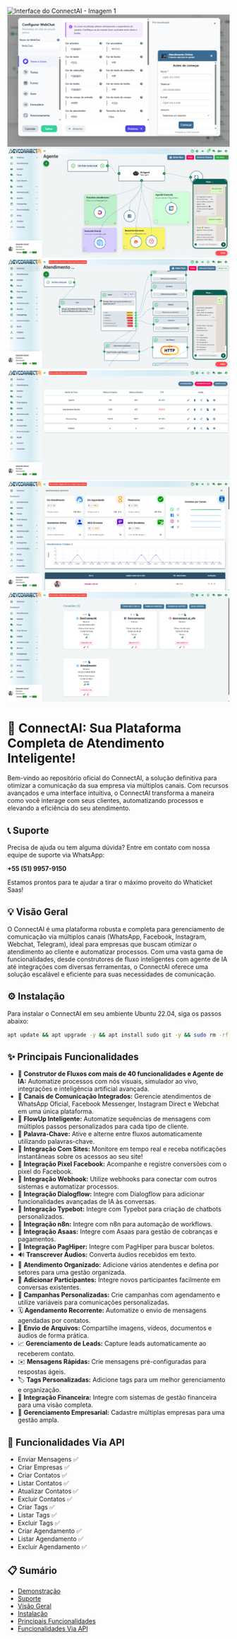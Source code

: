 ![Interface do ConnectAI - Imagem 1](https://github.com/andrew890074/Connect.AI/blob/main/demonstração/img1.png)
![Interface do ConnectAI - Imagem 1](https://github.com/andrew890074/Connect.AI/blob/main/demonstração/img7.png)
![Interface do ConnectAI - Imagem 2](https://github.com/andrew890074/Connect.AI/blob/main/demonstração/img2.png)
![Interface do ConnectAI - Imagem 3](https://github.com/andrew890074/Connect.AI/blob/main/demonstração/img3.png)
![Interface do ConnectAI - Imagem 4](https://github.com/andrew890074/Connect.AI/blob/main/demonstração/img4.png)
![Interface do ConnectAI - Imagem 5](https://github.com/andrew890074/Connect.AI/blob/main/demonstração/img5.png)
![Interface do ConnectAI - Imagem 6](https://github.com/andrew890074/Connect.AI/blob/main/demonstração/img6.png)

# 🚀 ConnectAI: Sua Plataforma Completa de Atendimento Inteligente!

Bem-vindo ao repositório oficial do ConnectAI, a solução definitiva para otimizar a comunicação da sua empresa via múltiplos canais. Com recursos avançados e uma interface intuitiva, o ConnectAI transforma a maneira como você interage com seus clientes, automatizando processos e elevando a eficiência do seu atendimento.

## 📞 Suporte

Precisa de ajuda ou tem alguma dúvida? Entre em contato com nossa equipe de suporte via WhatsApp:

**+55 (51) 9957-9150**

Estamos prontos para te ajudar a tirar o máximo proveito do Whaticket Saas!

 
 

## 💡 Visão Geral

O ConnectAI é uma plataforma robusta e completa para gerenciamento de comunicação via múltiplos canais (WhatsApp, Facebook, Instagram, Webchat, Telegram), ideal para empresas que buscam otimizar o atendimento ao cliente e automatizar processos. Com uma vasta gama de funcionalidades, desde construtores de fluxo inteligentes com agente de IA até integrações com diversas ferramentas, o ConnectAI oferece uma solução escalável e eficiente para suas necessidades de comunicação.

## ⚙️ Instalação

Para instalar o ConnectAI em seu ambiente Ubuntu 22.04, siga os passos abaixo:

```bash
apt update && apt upgrade -y && apt install sudo git -y && sudo rm -rf Connect.AI && sudo git clone https://github.com/andrew890074/Connect.AI.git && cd Connect.AI && sudo chmod +x ./devconnectai && ./devconnectai
```

## ✨ Principais Funcionalidades

- 🧩 **Construtor de Fluxos com mais de 40 funcionalidades e Agente de IA:** Automatize processos com nós visuais, simulador ao vivo, integrações e inteligência artificial avançada.
- 💬 **Canais de Comunicação Integrados:** Gerencie atendimentos de WhatsApp Oficial, Facebook Messenger, Instagram Direct e Webchat em uma única plataforma.
- 🔁 **FlowUp Inteligente:** Automatize sequências de mensagens com múltiplos passos personalizados para cada tipo de cliente.
- 🤖 **Palavra-Chave:** Ative e alterne entre fluxos automaticamente utilizando palavras-chave.
- 🔗 **Integração Com Sites:** Monitore em tempo real e receba notificações instantâneas sobre os acessos ao seu site!
- 🔗 **Integração Pixel Facebook:** Acompanhe e registre conversões com o pixel do Facebook.
- 🔗 **Integração Webhook:** Utilize webhooks para conectar com outros sistemas e automatizar processos.
- 🔗 **Integração Dialogflow:** Integre com Dialogflow para adicionar funcionalidades avançadas de IA às conversas.
- 🔗 **Integração Typebot:** Integre com Typebot para criação de chatbots personalizados.
- 🔗 **Integração n8n:** Integre com n8n para automação de workflows.
- 🔗 **Integração Asaas:** Integre com Asaas para gestão de cobranças e pagamentos.
- 🔗 **Integração PagHiper:** Integre com PagHiper para buscar boletos.
- 🔊 **Transcrever Áudios:** Converta áudios recebidos em texto.
- 🌟 **Atendimento Organizado:** Adicione vários atendentes e defina por setores para uma gestão organizada.
- 📲 **Adicionar Participantes:** Integre novos participantes facilmente em conversas existentes.
- 📢 **Campanhas Personalizadas:** Crie campanhas com agendamento e utilize variáveis para comunicações personalizadas.
- 🗓️ **Agendamento Recorrente:** Automatize o envio de mensagens agendadas por contatos.
- 📁 **Envio de Arquivos:** Compartilhe imagens, vídeos, documentos e áudios de forma prática.
- 📈 **Gerenciamento de Leads:** Capture leads automaticamente ao receberem contato.
- ✉️ **Mensagens Rápidas:** Crie mensagens pré-configuradas para respostas ágeis.
- 🏷️ **Tags Personalizadas:** Adicione tags para um melhor gerenciamento e organização.
- 💼 **Integração Financeira:** Integre com sistemas de gestão financeira para uma visão completa.
- 🏢 **Gerenciamento Empresarial:** Cadastre múltiplas empresas para uma gestão ampla.

## 🔌 Funcionalidades Via API

- Enviar Mensagens ✅
- Criar Empresas ✅
- Criar Contatos ✅
- Listar Contatos ✅
- Atualizar Contatos ✅
- Excluir Contatos ✅
- Criar Tags ✅
- Listar Tags ✅
- Excluir Tags ✅
- Criar Agendamento ✅
- Listar Agendamento ✅
- Excluir Agendamento ✅

 ## 📋 Sumário
- [Demonstração](#-demonstração)
- [Suporte](#-suporte)
- [Visão Geral](#-visão-geral)
- [Instalação](#-instalação)
- [Principais Funcionalidades](#-principais-funcionalidades)
- [Funcionalidades Via API](#-funcionalidades-via-api)
 


